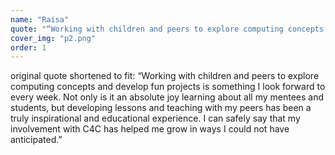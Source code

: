```yaml
---
name: "Raisa"
quote: "“Working with children and peers to explore computing concepts and develop fun projects is something I look forward to every week. Not only is it an absolute joy learning about all my mentees and students, but developing lessons and teaching with my peers has been a truly inspirational and educational experience."
cover_img: "p2.png"
order: 1
---
```


original quote shortened to fit:
“Working with children and peers to explore computing concepts and develop fun projects is something I look forward to every week. Not only is it an absolute joy learning about all my mentees and students, but developing lessons and teaching with my peers has been a truly inspirational and educational experience. I can safely say that my involvement with C4C has helped me grow in ways I could not have anticipated.”
